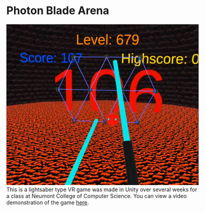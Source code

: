 # Photon Blade Arena
![Image of game](/Images/Demo.png)
This is a lightsaber type VR game was made in Unity over several weeks for a class at Neumont College of Computer Science.
You can view a video demonstration of the game [here](https://youtu.be/VcqQX8yLLK8).
